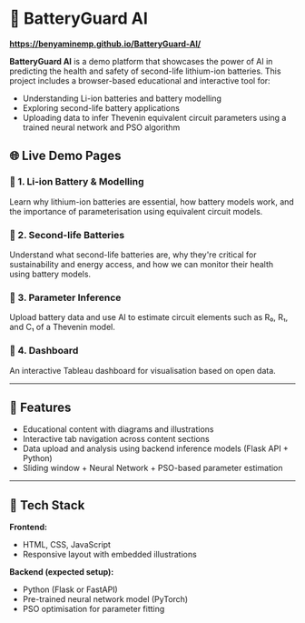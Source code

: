 # 🔋 BatteryGuard AI 
**https://benyaminemp.github.io/BatteryGuard-AI/**

**BatteryGuard AI** is a demo platform that showcases the power of AI in predicting the health and safety of second-life lithium-ion batteries. This project includes a browser-based educational and interactive tool for:

- Understanding Li-ion batteries and battery modelling
- Exploring second-life battery applications
- Uploading data to infer Thevenin equivalent circuit parameters using a trained neural network and PSO algorithm

## 🌐 Live Demo Pages

### 🔹 1. Li-ion Battery & Modelling
Learn why lithium-ion batteries are essential, how battery models work, and the importance of parameterisation using equivalent circuit models.

### 🔹 2. Second-life Batteries
Understand what second-life batteries are, why they're critical for sustainability and energy access, and how we can monitor their health using battery models.

### 🔹 3. Parameter Inference
Upload battery data and use AI to estimate circuit elements such as R₀, R₁, and C₁ of a Thevenin model.


### 🔹 4. Dashboard
An interactive Tableau dashboard for visualisation based on open data.


---

## 🚀 Features

- Educational content with diagrams and illustrations
- Interactive tab navigation across content sections
- Data upload and analysis using backend inference models (Flask API + Python)
- Sliding window + Neural Network + PSO-based parameter estimation

---

## 🧰 Tech Stack

**Frontend:**
- HTML, CSS, JavaScript
- Responsive layout with embedded illustrations

**Backend (expected setup):**
- Python (Flask or FastAPI)
- Pre-trained neural network model (PyTorch)
- PSO optimisation for parameter fitting



